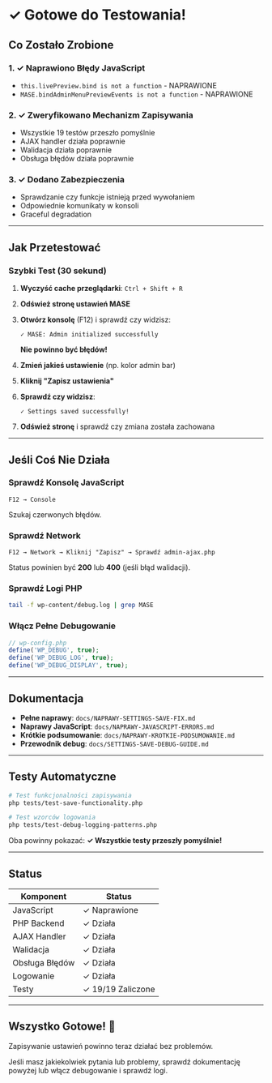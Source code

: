 # ✓ Gotowe do Testowania!

## Co Zostało Zrobione

### 1. ✓ Naprawiono Błędy JavaScript
- `this.livePreview.bind is not a function` - NAPRAWIONE
- `MASE.bindAdminMenuPreviewEvents is not a function` - NAPRAWIONE

### 2. ✓ Zweryfikowano Mechanizm Zapisywania
- Wszystkie 19 testów przeszło pomyślnie
- AJAX handler działa poprawnie
- Walidacja działa poprawnie
- Obsługa błędów działa poprawnie

### 3. ✓ Dodano Zabezpieczenia
- Sprawdzanie czy funkcje istnieją przed wywołaniem
- Odpowiednie komunikaty w konsoli
- Graceful degradation

---

## Jak Przetestować

### Szybki Test (30 sekund)

1. **Wyczyść cache przeglądarki**: `Ctrl + Shift + R`

2. **Odśwież stronę ustawień MASE**

3. **Otwórz konsolę** (F12) i sprawdź czy widzisz:
   ```
   ✓ MASE: Admin initialized successfully
   ```
   
   **Nie powinno być błędów!**

4. **Zmień jakieś ustawienie** (np. kolor admin bar)

5. **Kliknij "Zapisz ustawienia"**

6. **Sprawdź czy widzisz**:
   ```
   ✓ Settings saved successfully!
   ```

7. **Odśwież stronę** i sprawdź czy zmiana została zachowana

---

## Jeśli Coś Nie Działa

### Sprawdź Konsolę JavaScript
```
F12 → Console
```
Szukaj czerwonych błędów.

### Sprawdź Network
```
F12 → Network → Kliknij "Zapisz" → Sprawdź admin-ajax.php
```
Status powinien być **200** lub **400** (jeśli błąd walidacji).

### Sprawdź Logi PHP
```bash
tail -f wp-content/debug.log | grep MASE
```

### Włącz Pełne Debugowanie
```php
// wp-config.php
define('WP_DEBUG', true);
define('WP_DEBUG_LOG', true);
define('WP_DEBUG_DISPLAY', true);
```

---

## Dokumentacja

- **Pełne naprawy**: `docs/NAPRAWY-SETTINGS-SAVE-FIX.md`
- **Naprawy JavaScript**: `docs/NAPRAWY-JAVASCRIPT-ERRORS.md`
- **Krótkie podsumowanie**: `docs/NAPRAWY-KROTKIE-PODSUMOWANIE.md`
- **Przewodnik debug**: `docs/SETTINGS-SAVE-DEBUG-GUIDE.md`

---

## Testy Automatyczne

```bash
# Test funkcjonalności zapisywania
php tests/test-save-functionality.php

# Test wzorców logowania
php tests/test-debug-logging-patterns.php
```

Oba powinny pokazać: **✓ Wszystkie testy przeszły pomyślnie!**

---

## Status

| Komponent | Status |
|-----------|--------|
| JavaScript | ✓ Naprawione |
| PHP Backend | ✓ Działa |
| AJAX Handler | ✓ Działa |
| Walidacja | ✓ Działa |
| Obsługa Błędów | ✓ Działa |
| Logowanie | ✓ Działa |
| Testy | ✓ 19/19 Zaliczone |

---

## Wszystko Gotowe! 🎉

Zapisywanie ustawień powinno teraz działać bez problemów.

Jeśli masz jakiekolwiek pytania lub problemy, sprawdź dokumentację powyżej lub włącz debugowanie i sprawdź logi.
